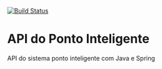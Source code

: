 [![Build Status](https://travis-ci.org/shotdown2/ponto-inteligente-api.svg?branch=master)](https://travis-ci.org/shotdown2/ponto-inteligente-api)
# API do Ponto Inteligente
API do sistema ponto inteligente com Java e Spring
